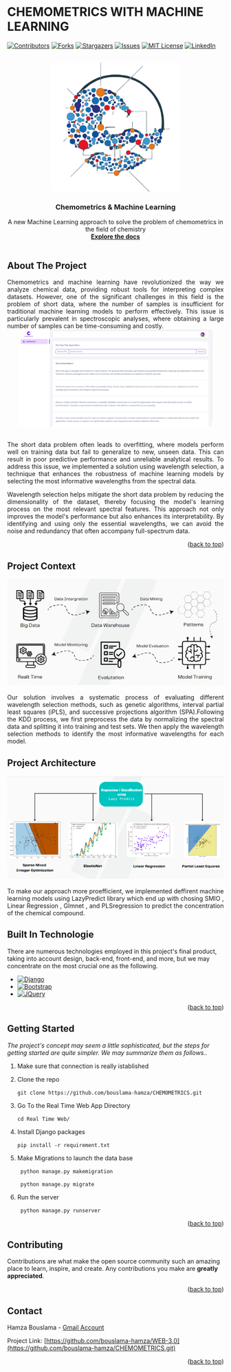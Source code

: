 # CHEMOMETRICS WITH MACHINE LEARNING 
<a name="readme-top"></a>
[![Contributors][contributors-shield]][contributors-url]
[![Forks][forks-shield]][forks-url]
[![Stargazers][stars-shield]][stars-url]
[![Issues][issues-shield]][issues-url]
[![MIT License][license-shield]][license-url]
[![LinkedIn][linkedin-shield]][linkedin-url]

<!-- logo-->
<br />
<div align="center">
  <a href="#">
    <img src="./Images/logo.png" alt="Logo" width="300">
  </a>

  <h3 align="center">Chemometrics & Machine Learning</h3>

  <p align="center">
    A new Machine Learning approach to solve the problem of chemometrics in the field of chemistry
    <br />
    <a href="https://github.com/bouslama-hamza"><strong>Explore the docs</strong></a>
    <br />
    <br />
  </p>
</div>

<!-- ABOUT THE PROJECT -->
## About The Project
<div align="justify">
Chemometrics and machine learning have revolutionized the way we analyze chemical data, providing robust tools for interpreting complex datasets. However, one of the significant challenges in this field is the problem of short data, where the number of samples is insufficient for traditional machine learning models to perform effectively. This issue is particularly prevalent in spectroscopic analyses, where obtaining a large number of samples can be time-consuming and costly.

<br>
<div align="center">
<a href="#">
    <img src="./Images/recomendation.png" alt="Logo" width="450">
  </a>
</div>
<br>

The short data problem often leads to overfitting, where models perform well on training data but fail to generalize to new, unseen data. This can result in poor predictive performance and unreliable analytical results. To address this issue, we implemented a solution using wavelength selection, a technique that enhances the robustness of machine learning models by selecting the most informative wavelengths from the spectral data.

Wavelength selection helps mitigate the short data problem by reducing the dimensionality of the dataset, thereby focusing the model's learning process on the most relevant spectral features. This approach not only improves the model's performance but also enhances its interpretability. By identifying and using only the essential wavelengths, we can avoid the noise and redundancy that often accompany full-spectrum data.
</div>


<p align="right">(<a href="#readme-top">back to top</a>)</p>

## Project Context
<div align="center">
    <a href="#">
    <img src="./Images/concept.png" alt="Logo">
  </a>
</div>
<br>
<div align="justify">
Our solution involves a systematic process of evaluating different wavelength selection methods, such as genetic algorithms, interval partial least squares (iPLS), and successive projections algorithm (SPA).Following the KDD process, we first preprocess the data by normalizing the spectral data and splitting it into training and test sets. We then apply the wavelength selection methods to identify the most informative wavelengths for each model.
</div>

## Project Architecture

<div align="center">
    <a href="#">
        <img src="./Images/image.png" alt="Logo">
     </a>
</div>
<br>
<div align="justify">
To make our approach more proefficient, we implemented deffirent machine learning models using LazyPredict library which end up with chosing SMIO , Linear Regression , Glmnet , and PLSregression to predict the concentration of the chemical compound.
</div>

## Built In Technologie
There are numerous technologies employed in this project's final product, taking into account design, back-end, front-end, and more, but we may concentrate on the most crucial one as the following.

* [![Django][Django.com]][Django-url]
* [![Bootstrap][Bootstrap.com]][Bootstrap-url]
* [![JQuery][JQuery.com]][JQuery-url]

<p align="right">(<a href="#readme-top">back to top</a>)</p>


<!-- GETTING STARTED -->
## Getting Started

_The project's concept may seem a little sophisticated, but the steps for getting started are quite simpler. We may summarize them as follows.._

1. Make sure that connection is really istablished
2. Clone the repo
   ```
   git clone https://github.com/bouslama-hamza/CHEMOMETRICS.git
   ```

3. Go To the Real Time Web App Directory
   ```
   cd Real Time Web/
   ```

4. Install Django packages
   ```
   pip install -r requirement.txt
   ```
   
5. Make Migrations to launch the data base
   ```
    python manage.py makemigration
   ``` 
   ```
    python manage.py migrate
   ```

6. Run the server
   ```
    python manage.py runserver
    ```

<p align="right">(<a href="#readme-top">back to top</a>)</p>


<!-- CONTRIBUTING -->
## Contributing

Contributions are what make the open source community such an amazing place to learn, inspire, and create. Any contributions you make are **greatly appreciated**.

<p align="right">(<a href="#readme-top">back to top</a>)</p>


<!-- CONTACT -->
## Contact

Hamza Bouslama - [Gmail Account](ham.bousa98@gmail.com)

Project Link: [https://github.com/bouslama-hamza/WEB-3.0](https://github.com/bouslama-hamza/CHEMOMETRICS.git)

<p align="right">(<a href="#readme-top">back to top</a>)</p>

<!-- MARKDOWN LINKS & IMAGES -->
<!-- https://www.markdownguide.org/basic-syntax/#reference-style-links -->
[contributors-shield]: https://img.shields.io/github/contributors/othneildrew/Best-README-Template.svg?style=for-the-badge
[contributors-url]: https://github.com/othneildrew/Best-README-Template/graphs/contributors
[forks-shield]: https://img.shields.io/github/forks/othneildrew/Best-README-Template.svg?style=for-the-badge
[forks-url]: https://github.com/othneildrew/Best-README-Template/network/members
[stars-shield]: https://img.shields.io/github/stars/othneildrew/Best-README-Template.svg?style=for-the-badge
[stars-url]: https://github.com/othneildrew/Best-README-Template/stargazers
[issues-shield]: https://img.shields.io/github/issues/othneildrew/Best-README-Template.svg?style=for-the-badge
[issues-url]: https://github.com/othneildrew/Best-README-Template/issues
[license-shield]: https://img.shields.io/github/license/othneildrew/Best-README-Template.svg?style=for-the-badge
[license-url]: https://github.com/othneildrew/Best-README-Template/blob/master/LICENSE.txt
[linkedin-shield]: https://img.shields.io/badge/-LinkedIn-black.svg?style=for-the-badge&logo=linkedin&colorB=555
[linkedin-url]: https://linkedin.com/in/hamza-bouslama
[Django.com]:https://img.shields.io/badge/Django-0769AD?style=for-the-badge&logo=django&logoColor=white
[Django-url]:https://www.djangoproject.com/
[Bootstrap.com]: https://img.shields.io/badge/Bootstrap-563D7C?style=for-the-badge&logo=bootstrap&logoColor=white
[Bootstrap-url]: https://getbootstrap.com
[JQuery.com]: https://img.shields.io/badge/jQuery-0769AD?style=for-the-badge&logo=jquery&logoColor=white
[JQuery-url]: https://jquery.com 